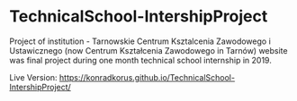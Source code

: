 # TechnicalSchool-IntershipProject

Project of institution - Tarnowskie Centrum Ksztalcenia Zawodowego i Ustawicznego (now Centrum Kształcenia Zawodowego in Tarnów) website was final project during one month technical school internship in 2019.

Live Version: https://konradkorus.github.io/TechnicalSchool-IntershipProject/
